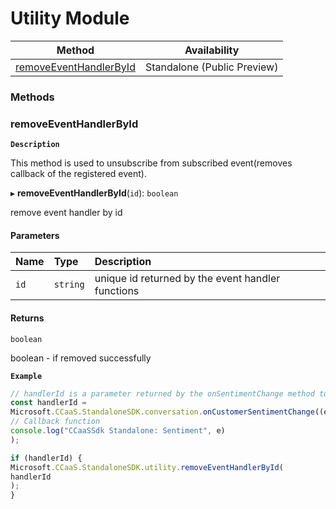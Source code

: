 # Utility Module

| Method | Availability |
| ------ | ------------ |
| [removeEventHandlerById](UtilityModule.md#removeeventhandlerbyid) | Standalone (Public Preview) |



### Methods

### removeEventHandlerById


**`Description`**


This method is used to unsubscribe from subscribed event(removes callback of the registered event).

▸ **removeEventHandlerById**(`id`): `boolean`

remove event handler by id

#### Parameters

| Name | Type     | Description                                      |
| :--- | :------- | :----------------------------------------------- |
| `id` | `string` | unique id returned by the event handler functions |

#### Returns

`boolean`

boolean - if removed successfully

**`Example`**

```ts
// handlerId is a parameter returned by the onSentimentChange method to allow for handler removal
const handlerId =
Microsoft.CCaaS.StandaloneSDK.conversation.onCustomerSentimentChange((e: ISentimentObject) =>
// Callback function
console.log("CCaaSSdk Standalone: Sentiment", e)
);

if (handlerId) {
Microsoft.CCaaS.StandaloneSDK.utility.removeEventHandlerById(
handlerId
);
}